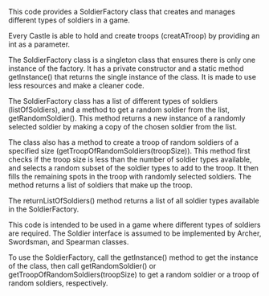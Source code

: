 This code provides a SoldierFactory class that creates and manages different types of soldiers in a game.

Every Castle is able to hold and create troops (creatATroop) by providing an int as a parameter.

The SoldierFactory class is a singleton class that ensures there is only one instance of the factory. 
It has a private constructor and a static method getInstance() that returns the single instance of the class.
It is made to use less resources and make a cleaner code.

The SoldierFactory class has a list of different types of soldiers (listOfSoldiers), and a method to get a random soldier from the list, getRandomSoldier(). 
This method returns a new instance of a randomly selected soldier by making a copy of the chosen soldier from the list.

The class also has a method to create a troop of random soldiers of a specified size (getTroopOfRandomSoldiers(troopSize)). 
This method first checks if the troop size is less than the number of soldier types available, and selects a random subset of the soldier types to add to the troop. It then fills the remaining spots in the troop with randomly selected soldiers. The method returns a list of soldiers that make up the troop.

The returnListOfSoldiers() method returns a list of all soldier types available in the SoldierFactory.

This code is intended to be used in a game where different types of soldiers are required. 
The Soldier interface is assumed to be implemented by Archer, Swordsman, and Spearman classes.

To use the SoldierFactory, call the getInstance() method to get the instance of the class, then call getRandomSoldier() or getTroopOfRandomSoldiers(troopSize) to get a random soldier or a troop of random soldiers, respectively.
